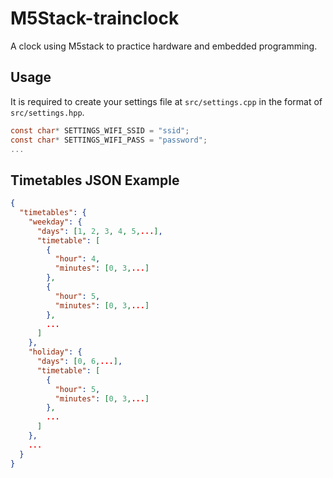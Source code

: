 # M5Stack-trainclock

A clock using M5stack to practice hardware and embedded programming.

## Usage

It is required to create your settings file at `src/settings.cpp` in the format of `src/settings.hpp`.
```c
const char* SETTINGS_WIFI_SSID = "ssid";
const char* SETTINGS_WIFI_PASS = "password";
...
```

## Timetables JSON Example

```json
{
  "timetables": {
    "weekday": {
      "days": [1, 2, 3, 4, 5,...],
      "timetable": [
        {
          "hour": 4,
          "minutes": [0, 3,...]
        },
        {
          "hour": 5,
          "minutes": [0, 3,...]
        },
        ...
      ]
    },
    "holiday": {
      "days": [0, 6,...],
      "timetable": [
        {
          "hour": 5,
          "minutes": [0, 3,...]
        },
        ...
      ]
    },
    ...
  }
}
```
